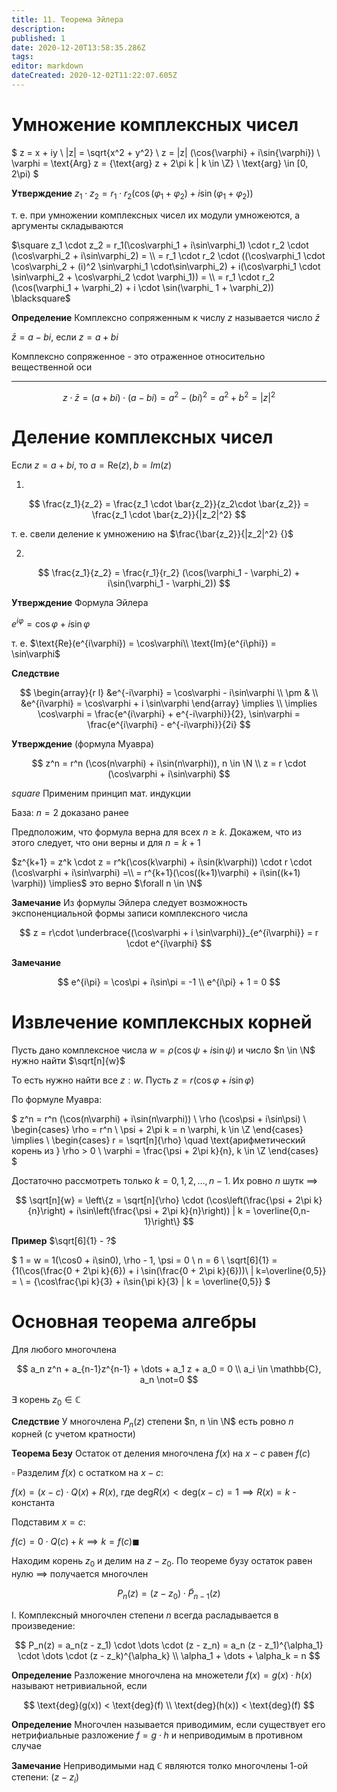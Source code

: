 ```yaml
---
title: 11. Теорема Эйлера
description: 
published: 1
date: 2020-12-20T13:58:35.286Z
tags: 
editor: markdown
dateCreated: 2020-12-02T11:22:07.605Z
---
```


# Умножение комплексных чисел

$
z = x + iy \\
|z| = \sqrt{x^2 + y^2} \\
z = |z| (\cos{\varphi} + i\sin{\varphi}) \\
\varphi = \text{Arg} z = \{\text{arg} z + 2\pi k | k \in \Z\} \\
\text{arg} \in [0, 2\pi)
$

**Утверждение** $z_1 \cdot z_2 = r_1 \cdot r_2 (\cos(\varphi_1 + \varphi_2) + i \sin(\varphi_1 + \varphi_2))$

т. е. при умножении комплексных чисел их модули умножеются, а аргументы складываются

$\square z_1 \cdot z_2 = r_1(\cos\varphi_1 + i\sin\varphi_1) \cdot r_2 \cdot (\cos\varphi_2 + i\sin\varphi_2) = \\
= r_1 \cdot r_2 \cdot ((\cos\varphi_1 \cdot \cos\varphi_2 + (i)^2 \sin\varphi_1 \cdot\sin\varphi_2) + i(\cos\varphi_1 \cdot \sin\varphi_2 + \cos\varphi_2 \cdot \varphi_1)) = \\
= r_1 \cdot r_2 (\cos(\varphi_1 + \varphi_2) + i \cdot \sin(\varphi_ 1 + \varphi_2)) \blacksquare$

**Определение** Комплексно сопряженным к числу $z$ называется число $\bar{z}$

$\bar{z} = a - bi$, если $z = a + bi$

Комплексно сопряженное - это отраженное относительно вещественной оси

---

$$
z \cdot \bar{z} = (a + bi) \cdot (a - bi) = a^2 - (bi)^2 = a^2 + b^2 = |z|^2
$$

# Деление комплексных чисел

Если $z = a + bi$, то $a = \text{Re}(z), b = {Im}(z)$

1)
$$
\frac{z_1}{z_2} = \frac{z_1 \cdot \bar{z_2}}{z_2\cdot \bar{z_2}} = \frac{z_1 \cdot \bar{z_2}}{|z_2|^2}
$$

т. е. свели деление к умножению на $\frac{\bar{z_2}}{|z_2|^2} {}$

2)
$$
\frac{z_1}{z_2} = \frac{r_1}{r_2} (\cos(\varphi_1 - \varphi_2) + i\sin(\varphi_1 - \varphi_2))
$$

**Утверждение** Формула Эйлера

$e^{i\varphi} = \cos \varphi + i\sin\varphi$

т. е. $\text{Re}(e^{i\varphi}) = \cos\varphi\\
\text{Im}(e^{i\phi}) = \sin\varphi$

**Следствие** 

$$
\begin{array}{r l}
&e^{-i\varphi} = \cos\varphi - i\sin\varphi \\
\pm & \\
&e^{i\varphi} = \cos\varphi + i \sin\varphi
\end{array} \implies \\
\implies \cos\varphi = \frac{e^{i\varphi} + e^{-i\varphi}}{2}, \sin\varphi = \frac{e^{i\varphi} - e^{-i\varphi}}{2i}
$$

**Утверждение** (формула Муавра)

$$
z^n = r^n (\cos(n\varphi) + i\sin(n\varphi)), n \in \N \\
z = r \cdot (\cos\varphi + i\sin\varphi)
$$

$square$ Применим принцип мат. индукции

База: $n = 2$ доказано ранее

Предположим, что формула верна для всех $n \ge k$. Докажем, что из этого следует, что они верны и для $n = k + 1$

$z^{k+1} = z^k \cdot z = r^k(\cos(k\varphi) + i\sin(k\varphi)) \cdot r \cdot (\cos\varphi + i\sin\varphi) =\\ 
= r^{k+1}(\cos((k+1)\varphi) + i\sin((k+1) \varphi)) \implies$ это верно $\forall n \in \N$

**Замечание** Из формулы Эйлера следует возможность экспоненциальной формы записи комплексного числа

$$
z = r\cdot \underbrace{(\cos\varphi + i \sin\varphi)}_{e^{i\varphi}} = r \cdot e^{i\varphi}
$$

**Замечание**

$$
e^{i\pi} = \cos\pi + i\sin\pi = -1 \\
e^{i\pi} + 1 = 0
$$

# Извлечение комплексных корней

Пусть дано комплексное числа $w = \rho (\cos\psi + i \sin\psi)$ и число $n \in \N$ нужно найти $\sqrt[n]{w}$

То есть нужно найти все $z: w$. Пусть $z = r(\cos\varphi + i\sin\varphi)$

По формуле Муавра:

$
z^n = r^n (\cos(n\varphi) + i\sin(n\varphi)) \\
\rho (\cos\psi + i\sin\psi) \\
\begin{cases}
\rho = r^n \\
\psi + 2\pi k = n \varphi, k \in \Z
\end{cases} \implies \\
\begin{cases}
r = \sqrt[n]{\rho} \quad \text{арифметический корень из } \rho > 0 \\
\varphi = \frac{\psi + 2\pi k}{n}, k \in \Z
\end{cases}
$

Достаточно рассмотреть только $k = 0, 1, 2, \dots, n-1$. Их ровно $n$ шутк $\implies$

$$
\sqrt[n]{w} = \left\{z = \sqrt[n]{\rho} \cdot (\cos\left(\frac{\psi + 2\pi k}{n}\right) + i\sin\left(\frac{\psi + 2\pi k}{n}\right)) | k = \overline{0,n-1}\right\}
$$

**Пример** $\sqrt[6]{1} - ?$

$
1 = w = 1(\cos0 + i\sin0), \rho - 1, \psi = 0 \\
n = 6 \\
\sqrt[6]{1} = \{1(\cos(\frac{0 + 2\pi k}{6}) + i \sin(\frac{0 + 2\pi k}{6}))\ | k=\overline{0,5}\} = \\
= \{\cos\frac{\pi k}{3} + i\sin{\pi k}{3} | k = \overline{0,5}\}
$

# Основная теорема алгебры

Для любого многочлена

$$
a_n z^n + a_{n-1}z^{n-1} + \dots + a_1 z + a_0 = 0 \\
a_i \in \mathbb{C}, a_n \not=0
$$

$\exists$ корень $z_0 \in \mathbb{C} {}$

**Следствие** У многочлена $P_n(z)$ степени $n, n \in \N$ есть ровно $n$ корней (с учетом кратности)

**Теорема Безу** Остаток от деления многочлена $f(x)$ на $x-c$ равен $f(c)$

$\square$ Разделим $f(x)$ с остатком на $x-c$:

$f(x) = (x - c) \cdot Q(x) + R(x)$, где $\text{deg} R(x) < \text{deg}(x - c) = 1 \implies R(x) = k$ - константа

Подставим $x = c$:

$f(c) = 0 \cdot Q(c) + k \implies k = f(c) \blacksquare$

Находим корень $z_0$ и делим на $z - z_0$. По теореме бузу остаток равен нулю $\implies$ получается многочлен

$$
P_n(z) = (z - z_0) \cdot \widetilde{P}_{n-1} (z)
$$

I. Комплексный многочлен степени $n$ всегда расладывается в произведение:

$$
P_n(z) = a_n(z - z_1) \cdot \dots \cdot (z - z_n) = a_n (z - z_1)^{\alpha_1} \cdot \dots \cdot (z - z_k)^{\alpha_k} \\
\alpha_1 + \dots + \alpha_k = n
$$

**Определение** Разложение многочлена на множетели $f(x) = g(x) \cdot h(x)$ называют нетривиальной, если 

$$
\text{deg}(g(x)) < \text{deg}(f) \\
\text{deg}(h(x)) < \text{deg}(f)
$$

**Определение** Многочлен называется приводимим, если существует его нетрифиальные разложение $f = g\cdot h$ и неприводимым в противном случае

**Замечание** Неприводимыми над $\mathbb{C}$ являются толко многочлены 1-ой степени: $(z - z_i)$
